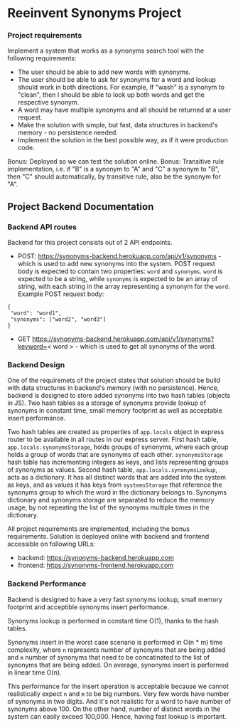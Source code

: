 # Reeinvent Synonyms Project
### Project requirements
Implement a system that works as a synonyms search tool with the following requirements:
- The user should be able to add new words with synonyms.
- The user should be able to ask for synonyms for a word and lookup should work in both directions. For example, If "wash" is a synonym to "clean", then I should be able to look up both words and get the respective synonym.
- A word may have multiple synonyms and all should be returned at a user request.
- Make the solution with simple, but fast, data structures in backend's memory - no persistence needed.
- Implement the solution in the best possible way, as if it were production code.

Bonus: Deployed so we can test the solution online.
Bonus: Transitive rule implementation, i.e. if "B" is a synonym to "A" and "C" a synonym to "B", then "C" should automatically, by transitive rule, also be the synonym for "A".


## Project Backend Documentation
### Backend API routes
Backend for this project consists out of 2 API endpoints.
- POST: https://synonyms-backend.herokuapp.com/api/v1/synonyms - which is used to add new synonyms into the system. POST request body is expected to contain two properties: `word` and `synonyms`. `word` is expected to be a string, while `synonyms` is expected to be an array of string, with each string in the array representing a synonym for the `word`. Example POST request body:

```
{
 "word": "word1",
 "synonyms": ["word2", "word3"]
}
```

- GET https://synonyms-backend.herokuapp.com/api/v1/synonyms?keyword=< word > - which is used to get all synonyms of the word.

### Backend Design
One of the requiremets of the project states that solution should be build with data structures in backend's memory (with no persistence). Hence, backend is designed to store added synonyms into two hash tables (objects in JS). Two hash tables as a storage of synonyms provide lookup of synonyms in constant time, small memory footprint as well as acceptable insert performance.

Two hash tables are created as properties of `app.locals` object in express router to be available in all routes in our express server. 
First hash table, `app.locals.synonymsStorage`, holds groups of synonyms, where each group holds a group of words that are synonyms of each other. `synonymsStorage` hash table has incrementing integers as keys, and lists representing groups of synonyms as values. 
Second hash table, `app.locals.synonymsLookup`, acts as a dictionary. It has all distinct words that are added into the system as keys, and as values it has keys from `systemsStorage` that reference the synonyms group to which the word in the dictionary belongs to. 
Synonyms dictionary and synonyms storage are separated to reduce the memory usage, by not repeating the list of the synonyms multiple times in the dictionary.

All project requirements are implemented, including the bonus requirements. Solution is deployed online with backend and frontend accessible on following URLs:
- backend: https://synonyms-backend.herokuapp.com
- frontend: https://synonyms-frontend.herokuapp.com

### Backend Performance
Backend is designed to have a very fast synonyms lookup, small memory footprint and acceptible synonyms insert performance.

Synonyms lookup is performed in constant time O(1), thanks to the hash tables.

Synonyms insert in the worst case scenario is performed in O(n * m) time complexity, where `n` represents number of synonyms that are being added and `m` number of synonyms that need to be concatinated to the list of synonyms that are being added. On average, synonyms insert is performed in linear time O(n).

This performance for the insert operation is acceptable because we cannot realistically  expect `n` and `m` to be big numbers. Very few words have number of synonyms in two digits. And it's not realistic for a word to have number of synonyms above 100. On the other hand, number of distinct words in the system can easily exceed 100,000. Hence, having fast lookup is important.


